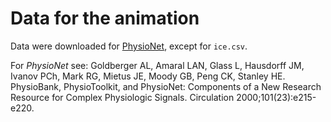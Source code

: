# Data for the animation

Data were downloaded for [PhysioNet](physionet.org), except for
`ice.csv`.

For *PhysioNet* see: Goldberger AL, Amaral LAN, Glass L, Hausdorff JM,
Ivanov PCh, Mark RG, Mietus JE, Moody GB, Peng CK, Stanley
HE. PhysioBank, PhysioToolkit, and PhysioNet: Components of a New
Research Resource for Complex Physiologic Signals. Circulation
2000;101(23):e215-e220.

